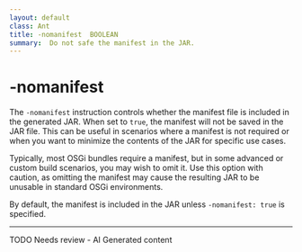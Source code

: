 ```yaml
---
layout: default
class: Ant
title: -nomanifest  BOOLEAN
summary:  Do not safe the manifest in the JAR.
---
```


# -nomanifest

The `-nomanifest` instruction controls whether the manifest file is included in the generated JAR. When set to `true`, the manifest will not be saved in the JAR file. This can be useful in scenarios where a manifest is not required or when you want to minimize the contents of the JAR for specific use cases.

Typically, most OSGi bundles require a manifest, but in some advanced or custom build scenarios, you may wish to omit it. Use this option with caution, as omitting the manifest may cause the resulting JAR to be unusable in standard OSGi environments.

By default, the manifest is included in the JAR unless `-nomanifest: true` is specified.


<hr />
TODO Needs review - AI Generated content